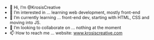 - 👋 Hi, I’m @KrosisCreative
- 👀 I’m interested in ... learning web development, mostly front-end
- 🌱 I’m currently learning ... front-end dev, starting with HTML, CSS and moving into JS.
- 💞️ I’m looking to collaborate on ... nothing at the moment
- 📫 How to reach me ... website: www.krosiscreative.com

<!---
KrosisCreative/KrosisCreative is a ✨ special ✨ repository because its `README.md` (this file) appears on your GitHub profile.
You can click the Preview link to take a look at your changes.
--->

